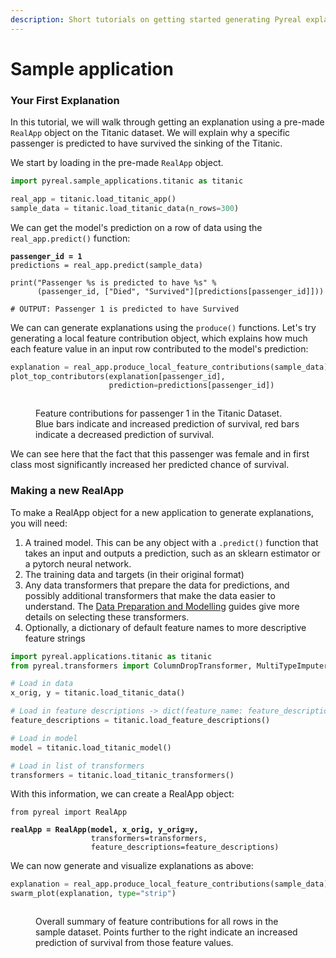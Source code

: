 ```yaml
---
description: Short tutorials on getting started generating Pyreal explanations
---
```


# Sample application

### Your First Explanation

In this tutorial, we will walk through getting an explanation using a pre-made `RealApp` object on the Titanic dataset. We will explain why a specific passenger is predicted to have survived the sinking of the Titanic.

We start by loading in the pre-made `RealApp` object.

```python
import pyreal.sample_applications.titanic as titanic

real_app = titanic.load_titanic_app()
sample_data = titanic.load_titanic_data(n_rows=300)
```

We can get the model's prediction on a row of data using the `real_app.predict()` function:

<pre class="language-python"><code class="lang-python"><strong>passenger_id = 1
</strong>predictions = real_app.predict(sample_data)

print("Passenger %s is predicted to have %s" % 
      (passenger_id, ["Died", "Survived"][predictions[passenger_id]]))
      
# OUTPUT: Passenger 1 is predicted to have Survived
</code></pre>

We can can generate explanations using the `produce()` functions. Let's try generating a local feature contribution object, which explains how much each feature value in an input row contributed to the model's prediction:

```python
explanation = real_app.produce_local_feature_contributions(sample_data)
plot_top_contributors(explanation[passenger_id], 
                      prediction=predictions[passenger_id])
```

<figure><img src="../.gitbook/assets/titanic.png" alt=""><figcaption><p>Feature contributions for passenger 1 in the Titanic Dataset. Blue bars indicate and increased prediction of survival, red bars indicate a decreased prediction of survival.</p></figcaption></figure>

We can see here that the fact that this passenger was female and in first class most significantly increased her predicted chance of survival.

### Making a new RealApp

To make a RealApp object for a new application to generate explanations, you will need:

1. A trained model. This can be any object with a `.predict()` function that takes an input and outputs a prediction, such as an sklearn estimator or a pytorch neural network.
2. The training data and targets (in their original format)
3. Any data transformers that prepare the data for predictions, and possibly additional transformers that make the data easier to understand. The [Data Preparation and Modelling](../user-guides/data-preparation-and-modelling.md) guides give more details on selecting these transformers.
4. Optionally, a dictionary of default feature names to more descriptive feature strings

```python
import pyreal.applications.titanic as titanic
from pyreal.transformers import ColumnDropTransformer, MultiTypeImputer

# Load in data
x_orig, y = titanic.load_titanic_data()

# Load in feature descriptions -> dict(feature_name: feature_description, ...)
feature_descriptions = titanic.load_feature_descriptions()

# Load in model
model = titanic.load_titanic_model()

# Load in list of transformers
transformers = titanic.load_titanic_transformers()
```

With this information, we can create a RealApp object:

<pre class="language-python"><code class="lang-python">from pyreal import RealApp

<strong>realApp = RealApp(model, x_orig, y_orig=y,
</strong>                  transformers=transformers,
                  feature_descriptions=feature_descriptions)
</code></pre>

We can now generate and visualize explanations as above:

```python
explanation = real_app.produce_local_feature_contributions(sample_data)
swarm_plot(explanation, type="strip")
```

<figure><img src="../.gitbook/assets/titanic_swarm.png" alt=""><figcaption><p>Overall summary of feature contributions for all rows in the sample dataset. Points further to the right indicate an increased prediction of survival from those feature values.</p></figcaption></figure>



